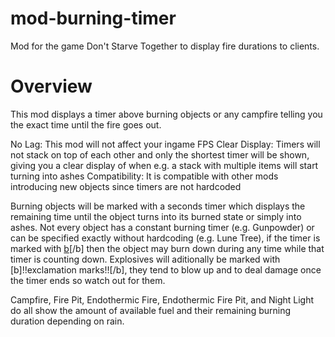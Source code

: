 # mod-burning-timer
Mod for the game Don't Starve Together to display fire durations to clients. 

# Overview
This mod displays a timer above burning objects or any campfire telling you the exact time until the fire goes out.

No Lag: This mod will not affect your ingame FPS
Clear Display: Timers will not stack on top of each other and only the shortest timer will be shown, giving you a clear display of when e.g. a stack with multiple items will start turning into ashes
Compatibility: It is compatible with other mods introducing new objects since timers are not hardcoded

Burning objects will be marked with a seconds timer which displays the remaining time until the object turns into its burned state or simply into ashes. Not every object has a constant burning timer (e.g. Gunpowder) or can be specified exactly without hardcoding (e.g. Lune Tree), if the timer is marked with [b](brackets)[/b] then the object may burn down during any time while that timer is counting down. Explosives will aditionally be marked with [b]!!exclamation marks!![/b], they tend to blow up and to deal damage once the timer ends so watch out for them.

Campfire, Fire Pit, Endothermic Fire, Endothermic Fire Pit, and Night Light do all show the amount of available fuel and their remaining burning duration depending on rain. 
